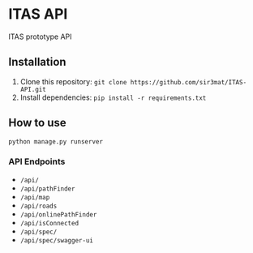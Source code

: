 # ITAS API

ITAS prototype API

## Installation

1. Clone this repository: `git clone https://github.com/sir3mat/ITAS-API.git`
2. Install dependencies: `pip install -r requirements.txt`

## How to use
```
python manage.py runserver
```

### API Endpoints
- `/api/`
- `/api/pathFinder`
- `/api/map`
- `/api/roads`
- `/api/onlinePathFinder`
- `/api/isConnected`
- `/api/spec/`
- `/api/spec/swagger-ui`


